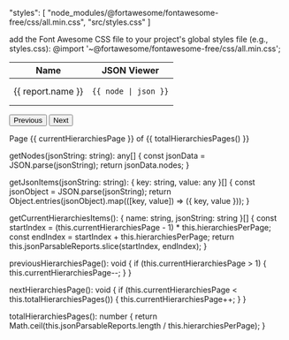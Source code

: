 "styles": [
  "node_modules/@fortawesome/fontawesome-free/css/all.min.css",
  "src/styles.css"
]


add the Font Awesome CSS file to your project's global styles file (e.g., styles.css):
@import '~@fortawesome/fontawesome-free/css/all.min.css';



<table class="table table-bordered">
  <thead>
    <tr>
      <th>Name</th>
      <th>JSON Viewer</th>
    </tr>
  </thead>
  <tbody>
    <ng-container *ngFor="let report of getCurrentHierarchiesItems()">
      <tr *ngFor="let node of getNodes(report.jsonString)">
        <td>{{ report.name }}</td>
        <td>
          <pre><code>{{ node | json }}</code></pre>
        </td>
      </tr>
    </ng-container>
  </tbody>
</table>

<div>
  <button class="btn btn-info mr-2" (click)="previousHierarchiesPage()" [disabled]="currentHierarchiesPage === 1">Previous</button>
  <button class="btn btn-success" (click)="nextHierarchiesPage()" [disabled]="currentHierarchiesPage === totalHierarchiesPages()">Next</button>
  <p class="text-success font-italic">Page {{ currentHierarchiesPage }} of {{ totalHierarchiesPages() }}</p>
</div>


getNodes(jsonString: string): any[] {
  const jsonData = JSON.parse(jsonString);
  return jsonData.nodes;
}


getJsonItems(jsonString: string): { key: string, value: any }[] {
  const jsonObject = JSON.parse(jsonString);
  return Object.entries(jsonObject).map(([key, value]) => ({ key, value }));
}


getCurrentHierarchiesItems(): { name: string, jsonString: string }[] {
  const startIndex = (this.currentHierarchiesPage - 1) * this.hierarchiesPerPage;
  const endIndex = startIndex + this.hierarchiesPerPage;
  return this.jsonParsableReports.slice(startIndex, endIndex);
}

previousHierarchiesPage(): void {
  if (this.currentHierarchiesPage > 1) {
    this.currentHierarchiesPage--;
  }
}

nextHierarchiesPage(): void {
  if (this.currentHierarchiesPage < this.totalHierarchiesPages()) {
    this.currentHierarchiesPage++;
  }
}

totalHierarchiesPages(): number {
  return Math.ceil(this.jsonParsableReports.length / this.hierarchiesPerPage);
}
